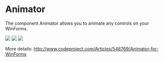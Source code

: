 Animator
========

The component Animator allows you to animate any controls on your WinForms.

<img src="http://www.codeproject.com/KB/miscctrl/548769/Project011.gif">
<img src="http://www.codeproject.com/KB/miscctrl/548769/Project012.gif">
<img src="http://www.codeproject.com/KB/miscctrl/548769/Project010_c.gif">

More details: http://www.codeproject.com/Articles/548769/Animator-for-WinForms
